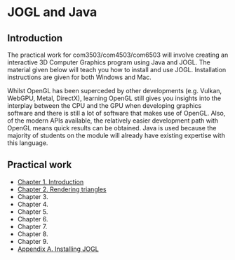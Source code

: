 # JOGL and Java

## Introduction

The practical work for com3503/com4503/com6503 will involve creating an interactive 3D Computer Graphics program using Java and JOGL. The material given below will teach you how to install and use JOGL. Installation instructions are given for both Windows and Mac.

Whilst OpenGL has been superceded by other developments (e.g. Vulkan, WebGPU, Metal, DirectX), learning OpenGL still gives you insights into the interplay between the CPU and the GPU when developing graphics software and there is still a lot of software that makes use of OpenGL. Also, of the modern APIs available, the relatively easier development path with OpenGL means quick results can be obtained. Java is used because the majority of students on the module will already have existing expertise with this language.

## Practical work

- [Chapter 1. Introduction](docs/ch1.md)
- [Chapter 2. Rendering triangles](docs/ch2.md)
- Chapter 3.
- Chapter 4.
- Chapter 5.
- Chapter 6.
- Chapter 7.
- Chapter 8.
- Chapter 9.
- [Appendix A. Installing JOGL](docs/appendixA.md)
